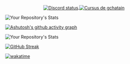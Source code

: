 <p align="center">
	<a href="https://discord.com/users/315431392789921793">
		<img align="center" alt="Discord status" src="https://lanyard.cnrad.dev/api/315431392789921793?idleMessage=Inactif&hideStatus=false")>
	</a>
	<a href="https://profile.intra.42.fr/users/gchatain">
		<img align="center" src="https://badge.mediaplus.ma/colorfulwaves/gchatain?1337Badge=off&42Network=off&UM6P=off" alt="Cursus de gchatain" />
	</a>
</p>

![Your Repository's Stats](https://github-readme-stats.vercel.app/api/top-langs/?username=Gwilhoa&theme=blue-green)

[![Ashutosh's github activity graph](https://github-readme-activity-graph.vercel.app/graph?username=Gwilhoa&theme=react)](https://github.com/ashutosh00710/github-readme-activity-graph)

![Your Repository's Stats](https://github-readme-stats.vercel.app/api?username=Gwilhoa&show_icons=true)

[![GitHub Streak](https://streak-stats.demolab.com/?user=Gwilhoa)](https://git.io/streak-stats)

[![wakatime](https://wakatime.com/badge/user/9f1bbed5-21f5-43ce-a2a6-03e9b17f7d5f.svg)](https://wakatime.com/@9f1bbed5-21f5-43ce-a2a6-03e9b17f7d5f)
